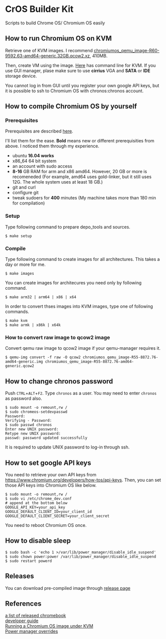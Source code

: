 # CrOS Builder Kit
Scripts to build Chrome OS/ Chromium OS easily

## How to run Chromium OS on KVM

Retrieve one of KVM images.  I recommend [chromiumos_qemu_image-R60-9592.63-amd64-generic.32GB.qcow2.xz](https://github.com/jam7/chromeos-build/releases/download/R60/chromiumos_qemu_image-R60-9592.63-amd64-generic.32GB.qcow2.xz), 410MB.

Then, create VM using the image.  [Here](https://www.chromium.org/chromium-os/how-tos-and-troubleshooting/running-chromeos-image-under-virtual-machines) has command line for KVM.  If you use GUI manager, plase make sure to use **cirrius** VGA and **SATA** or **IDE** storage device.

You cannot log in from GUI until you register your own google API keys, but it is possible to ssh to Chromium OS with chronos:chronos account.

## How to compile Chromium OS by yourself

### Prerequisites
Prerequisites are described [here](https://www.chromium.org/chromium-os/developer-guide).

I'll list them for the ease.  **Bold** means new or different prerequisities from above.  I noticed them through my experience.

- ubuntu **16.04 works**
- x86_64 64 bit system
- an account with sudo access
- **8-16** GB RAM for arm and x86 amd64.  However, 20 GB or more is recomeneded (For example, amd64 uses gold-linker, but it still uses 12G.  The whole system uses at least 18 GB.)
- git and curl
- configure git
- tweak sudoers for **400** minutes (My machine takes more than 180 min for compilation)

### Setup
Type following command to prepare depo_tools and sources.

```
$ make setup
```

### Compile
Type following command to create images for all architectures.  This takes a day or more for me.

```
$ make images
```

You can create images for architecures you need only by following command.

```
$ make arm32 | arm64 | x86 | x64
```

In order to convert thses images into KVM images, type one of following commands.

```
$ make kvm
$ make armk | x86k | x64k
```

### How to convert raw image to qcow2 image

Convert qemu raw image to qcow2 image if your qemu-manager requires it.

```
$ qemu-img convert -f raw -O qcow2 chromiumos_qemu_image-R55-8872.76-amd64-generic.img chromiumos_qemu_image-R55-8872.76-amd64-generic.qcow2
```

## How to change chronos password

Push `CTRL`+`ALT`+`F2`.  Type `chronos` as a user.  You may need to enter `chronos` as password also.

```
$ sudo mount -o remount,rw /
$ sudo chromeos-setdevpasswd
Password:
Verifying - Password:
$ sudo passwd chronos
Enter new UNIX password:
Retype new UNIX password:
passwd: password updated successfully
```

It is required to update UNIX password to log-in through ssh.

## How to set google API keys

You need to retrieve your own API keys from https://www.chromium.org/developers/how-tos/api-keys.  Then, you can set those API keys into Chromium OS like below.

```
$ sudo mount -o remount,rw /
$ sudo vi /etc/chrome_dev.conf
# append at the bottom below
GOOGLE_API_KEY=your_api_key
GOOGLE_DEFAULT_CLIENT_ID=your_client_id
GOOGLE_DEFAULT_CLIENT_SECRET=your_client_secret
```

You need to reboot Chromium OS once.

## How to disable sleep

```
$ sudo bash -c 'echo 1 >/var/lib/power_manager/disable_idle_suspend'
$ sudo chown power:power /var/lib/power_manager/disable_idle_suspend
$ sudo restart powerd
```

## Releases
You can download pre-compiled image through [release page](https://github.com/jam7/chromeos-build/releases)

## References
[a list of released chromebook](https://www.chromium.org/chromium-os/developer-information-for-chrome-os-devices)  
[developer guide](https://www.chromium.org/chromium-os/developer-guide)  
[Running a Chromium OS image under KVM](https://www.chromium.org/chromium-os/how-tos-and-troubleshooting/running-chromeos-image-under-virtual-machines)  
[Power manager overrides](https://github.com/dnschneid/crouton/wiki/Power-manager-overrides)  
